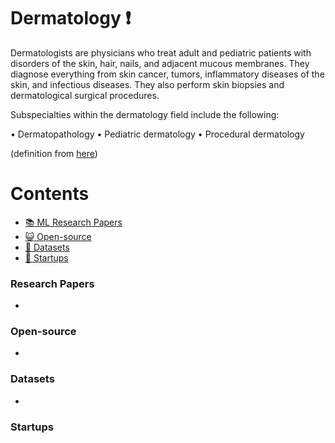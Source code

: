 # Dermatology :heavy_exclamation_mark:

Dermatologists are physicians who treat adult and pediatric patients with disorders of the skin, hair, nails, and adjacent mucous membranes. They diagnose everything from skin cancer, tumors, inflammatory diseases of the skin, and infectious diseases. They also perform skin biopsies and dermatological surgical procedures.

Subspecialties within the dermatology field include the following:

• Dermatopathology
• Pediatric dermatology
• Procedural dermatology

(definition from [here](https://www.sgu.edu/blog/medical/ultimate-list-of-medical-specialties/))

# Contents 
- [:books: ML Research Papers](#research-papers)
- [:smiley_cat: Open-source](#open-source)
- [:notebook: Datasets](#datasets)
- [:eyes: Startups](#startups)

### Research Papers
- 
### Open-source
- 
### Datasets
- 
### Startups

